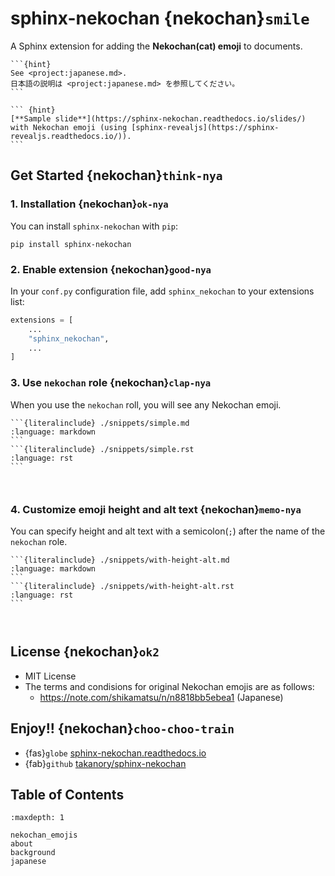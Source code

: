 # sphinx-nekochan {nekochan}`smile`

A Sphinx extension for adding the **Nekochan(cat) emoji** to documents.

````{only} builder_html
```{hint}
See <project:japanese.md>.
日本語の説明は <project:japanese.md> を参照してください。
```

``` {hint}
[**Sample slide**](https://sphinx-nekochan.readthedocs.io/slides/) with Nekochan emoji (using [sphinx-revealjs](https://sphinx-revealjs.readthedocs.io/)).
```
````

## Get Started {nekochan}`think-nya`

### 1. Installation {nekochan}`ok-nya`

You can install `sphinx-nekochan` with `pip`:


```
pip install sphinx-nekochan
```

### 2. Enable extension {nekochan}`good-nya`

In your `conf.py` configuration file, add `sphinx_nekochan` to your extensions list:

```python
extensions = [
    ...
    "sphinx_nekochan",
    ...
]
```

### 3. Use `nekochan` role {nekochan}`clap-nya`

When you use the `nekochan` roll, you will see any Nekochan emoji.

````{tab-set-code}
```{literalinclude} ./snippets/simple.md
:language: markdown
```
```{literalinclude} ./snippets/simple.rst
:language: rst
```
````

```{revealjs-break}
```

```{include} ./snippets/simple.md
```


### 4. Customize emoji height and alt text  {nekochan}`memo-nya`

You can specify height and alt text with a semicolon(`;`) after the name of the `nekochan` role.

````{tab-set-code}
```{literalinclude} ./snippets/with-height-alt.md
:language: markdown
```
```{literalinclude} ./snippets/with-height-alt.rst
:language: rst
```
````

```{revealjs-break}
```

```{include} ./snippets/with-height-alt.md
```

## License {nekochan}`ok2`

* MIT License
* The terms and condisions for original Nekochan emojis are as follows:
  * <https://note.com/shikamatsu/n/n8818bb5ebea1> (Japanese)

## Enjoy!! {nekochan}`choo-choo-train`

* {fas}`globe` [sphinx-nekochan.readthedocs.io](https://sphinx-nekochan.readthedocs.io)
* {fab}`github` [takanory/sphinx-nekochan](https://github.com/takanory/sphinx-nekochan)

## Table of Contents

```{toctree}
:maxdepth: 1

nekochan_emojis
about
background
japanese
```
